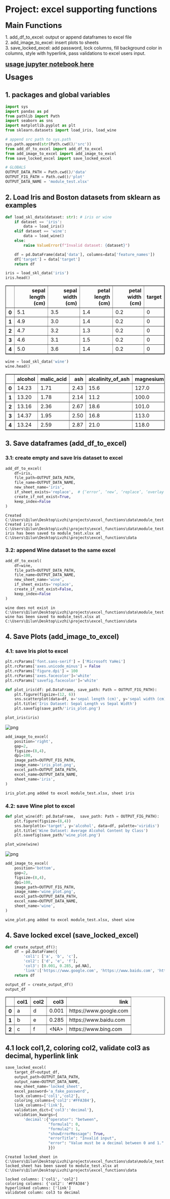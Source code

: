 # Project: excel supporting functions

<font size=5><b>Main Functions</b></font><br>
<div>
1. add_df_to_excel: output or append dataframes to excel file<br>
2. add_image_to_excel: insert plots to sheets<br>
3. save_locked_excel: add password, lock columns, fill background color in columns, style with hyperlink, 
pass validations to excel users input.<br>
</div>

[<span style="font-size: 20px;">**usage jupyter notebook here**</span>](excel_functions_showcase.ipynb)

<font size=5><b>Usages</b></font><br>
## 1. packages and global variables
```python
import sys
import pandas as pd
from pathlib import Path
import seaborn as sns
import matplotlib.pyplot as plt
from sklearn.datasets import load_iris, load_wine

# append src path to sys.path
sys.path.append(str(Path.cwd()/'src'))
from add_df_to_excel import add_df_to_excel
from add_image_to_excel import add_image_to_excel
from save_locked_excel import save_locked_excel
```

```python
# GLOBALS
OUTPUT_DATA_PATH = Path.cwd()/'data'
OUTPUT_FIG_PATH = Path.cwd()/'plot'
OUTPUT_DATA_NAME = 'module_test.xlsx'
```

## 2. Load Iris and Boston datasets from sklearn as examples


```python
def load_skl_data(dataset: str): # iris or wine
    if dataset == 'iris':
        data = load_iris()
    elif dataset == 'wine':
        data = load_wine()
    else:
        raise ValueError(f"Invalid dataset: {dataset}")

    df = pd.DataFrame(data['data'], columns=data['feature_names'])
    df['target'] = data['target']
    return df
```

```python
iris = load_skl_data('iris')
iris.head()
```

<div>
<style scoped>
    .dataframe tbody tr th:only-of-type {
        vertical-align: middle;
    }

    .dataframe tbody tr th {
        vertical-align: top;
    }

    .dataframe thead th {
        text-align: right;
    }
</style>
<table border="1" class="dataframe">
  <thead>
    <tr style="text-align: right;">
      <th></th>
      <th>sepal length (cm)</th>
      <th>sepal width (cm)</th>
      <th>petal length (cm)</th>
      <th>petal width (cm)</th>
      <th>target</th>
    </tr>
  </thead>
  <tbody>
    <tr>
      <th>0</th>
      <td>5.1</td>
      <td>3.5</td>
      <td>1.4</td>
      <td>0.2</td>
      <td>0</td>
    </tr>
    <tr>
      <th>1</th>
      <td>4.9</td>
      <td>3.0</td>
      <td>1.4</td>
      <td>0.2</td>
      <td>0</td>
    </tr>
    <tr>
      <th>2</th>
      <td>4.7</td>
      <td>3.2</td>
      <td>1.3</td>
      <td>0.2</td>
      <td>0</td>
    </tr>
    <tr>
      <th>3</th>
      <td>4.6</td>
      <td>3.1</td>
      <td>1.5</td>
      <td>0.2</td>
      <td>0</td>
    </tr>
    <tr>
      <th>4</th>
      <td>5.0</td>
      <td>3.6</td>
      <td>1.4</td>
      <td>0.2</td>
      <td>0</td>
    </tr>
  </tbody>
</table>
</div>




```python
wine = load_skl_data('wine')
wine.head()
```




<div>
<style scoped>
    .dataframe tbody tr th:only-of-type {
        vertical-align: middle;
    }

    .dataframe tbody tr th {
        vertical-align: top;
    }

    .dataframe thead th {
        text-align: right;
    }
</style>
<table border="1" class="dataframe">
  <thead>
    <tr style="text-align: right;">
      <th></th>
      <th>alcohol</th>
      <th>malic_acid</th>
      <th>ash</th>
      <th>alcalinity_of_ash</th>
      <th>magnesium</th>
      <th>total_phenols</th>
      <th>flavanoids</th>
      <th>nonflavanoid_phenols</th>
      <th>proanthocyanins</th>
      <th>color_intensity</th>
      <th>hue</th>
      <th>od280/od315_of_diluted_wines</th>
      <th>proline</th>
      <th>target</th>
    </tr>
  </thead>
  <tbody>
    <tr>
      <th>0</th>
      <td>14.23</td>
      <td>1.71</td>
      <td>2.43</td>
      <td>15.6</td>
      <td>127.0</td>
      <td>2.80</td>
      <td>3.06</td>
      <td>0.28</td>
      <td>2.29</td>
      <td>5.64</td>
      <td>1.04</td>
      <td>3.92</td>
      <td>1065.0</td>
      <td>0</td>
    </tr>
    <tr>
      <th>1</th>
      <td>13.20</td>
      <td>1.78</td>
      <td>2.14</td>
      <td>11.2</td>
      <td>100.0</td>
      <td>2.65</td>
      <td>2.76</td>
      <td>0.26</td>
      <td>1.28</td>
      <td>4.38</td>
      <td>1.05</td>
      <td>3.40</td>
      <td>1050.0</td>
      <td>0</td>
    </tr>
    <tr>
      <th>2</th>
      <td>13.16</td>
      <td>2.36</td>
      <td>2.67</td>
      <td>18.6</td>
      <td>101.0</td>
      <td>2.80</td>
      <td>3.24</td>
      <td>0.30</td>
      <td>2.81</td>
      <td>5.68</td>
      <td>1.03</td>
      <td>3.17</td>
      <td>1185.0</td>
      <td>0</td>
    </tr>
    <tr>
      <th>3</th>
      <td>14.37</td>
      <td>1.95</td>
      <td>2.50</td>
      <td>16.8</td>
      <td>113.0</td>
      <td>3.85</td>
      <td>3.49</td>
      <td>0.24</td>
      <td>2.18</td>
      <td>7.80</td>
      <td>0.86</td>
      <td>3.45</td>
      <td>1480.0</td>
      <td>0</td>
    </tr>
    <tr>
      <th>4</th>
      <td>13.24</td>
      <td>2.59</td>
      <td>2.87</td>
      <td>21.0</td>
      <td>118.0</td>
      <td>2.80</td>
      <td>2.69</td>
      <td>0.39</td>
      <td>1.82</td>
      <td>4.32</td>
      <td>1.04</td>
      <td>2.93</td>
      <td>735.0</td>
      <td>0</td>
    </tr>
  </tbody>
</table>
</div>


## 3. Save dataframes (add_df_to_excel)

### 3.1: create empty and save Iris dataset to excel

```python
add_df_to_excel(
    df=iris,
    file_path=OUTPUT_DATA_PATH,
    file_name=OUTPUT_DATA_NAME,
    new_sheet_name='iris',
    if_sheet_exists='replace',  # {‘error’, ‘new’, ‘replace’, ‘overlay’}
    create_if_not_exist=True,
    keep_index=False
)
```

    Created C:\Users\Qilun\Desktop\Lvzhi\projects\excel_functions\data\module_test.xlsx
    Created iris in C:\Users\Qilun\Desktop\Lvzhi\projects\excel_functions\data\module_test.xlsx
    iris has been saved to module_test.xlsx at C:\Users\Qilun\Desktop\Lvzhi\projects\excel_functions\data

### 3.2: append Wine dataset to the same excel


```python
add_df_to_excel(
    df=wine,
    file_path=OUTPUT_DATA_PATH,
    file_name=OUTPUT_DATA_NAME,
    new_sheet_name='wine',
    if_sheet_exists='replace',
    create_if_not_exist=False,
    keep_index=False
)
```

    wine does not exist in C:\Users\Qilun\Desktop\Lvzhi\projects\excel_functions\data\module_test.xlsx
    wine has been saved to module_test.xlsx at C:\Users\Qilun\Desktop\Lvzhi\projects\excel_functions\data

## 4. Save Plots (add_image_to_excel)

### 4.1: save Iris plot to excel

```python
plt.rcParams['font.sans-serif'] = ['Microsoft YaHei']
plt.rcParams['axes.unicode_minus'] = False
plt.rcParams['figure.dpi'] = 100
plt.rcParams['axes.facecolor']='white'
plt.rcParams['savefig.facecolor']='white'
```


```python
def plot_iris(df: pd.DataFrame, save_path: Path = OUTPUT_FIG_PATH):
    plt.figure(figsize=(12, 6))
    sns.scatterplot(data=df, x='sepal length (cm)', y='sepal width (cm)', hue='target', palette='viridis')
    plt.title('Iris Dataset: Sepal Length vs Sepal Width')
    plt.savefig(save_path/'iris_plot.png')
```

```python
plot_iris(iris)
```

![png](plot/iris_plot.png)

```python
add_image_to_excel(
    position='right',
    gap=2,
    figsize=(8,4),
    dpi=100,
    image_path=OUTPUT_FIG_PATH,
    image_name='iris_plot.png',
    excel_path=OUTPUT_DATA_PATH,
    excel_name=OUTPUT_DATA_NAME,
    sheet_name='iris',
)
```
    iris_plot.png added to excel module_test.xlsx, sheet iris

### 4.2: save Wine plot to excel
```python
def plot_wine(df: pd.DataFrame,  save_path: Path = OUTPUT_FIG_PATH):
    plt.figure(figsize=(8,4))
    sns.barplot(x='target', y='alcohol', data=df, palette='viridis')
    plt.title('Wine Dataset: Average Alcohol Content by Class')
    plt.savefig(save_path/'wine_plot.png')
```

```python
plot_wine(wine)
```

![png](plot/wine_plot.png)

```python
add_image_to_excel(
    position='bottom',
    gap=2,
    figsize=(8,4),
    dpi=100,
    image_path=OUTPUT_FIG_PATH,
    image_name='wine_plot.png',
    excel_path=OUTPUT_DATA_PATH,
    excel_name=OUTPUT_DATA_NAME,
    sheet_name='wine',
)
```


    wine_plot.png added to excel module_test.xlsx, sheet wine

## 4. Save locked excel (save_locked_excel)


```python
def create_output_df():
    df = pd.DataFrame({
        'col1': ['a', 'b', 'c'],
        'col2': ['d', 'e', 'f'],
        'col3': [0.001, 0.285, pd.NA],
        'link':['https://www.google.com', 'https://www.baidu.com', 'https://www.bing.com']})
    return df
```


```python
output_df = create_output_df()
output_df
```




<div>
<style scoped>
    .dataframe tbody tr th:only-of-type {
        vertical-align: middle;
    }

    .dataframe tbody tr th {
        vertical-align: top;
    }

    .dataframe thead th {
        text-align: right;
    }
</style>
<table border="1" class="dataframe">
  <thead>
    <tr style="text-align: right;">
      <th></th>
      <th>col1</th>
      <th>col2</th>
      <th>col3</th>
      <th>link</th>
    </tr>
  </thead>
  <tbody>
    <tr>
      <th>0</th>
      <td>a</td>
      <td>d</td>
      <td>0.001</td>
      <td>https://www.google.com</td>
    </tr>
    <tr>
      <th>1</th>
      <td>b</td>
      <td>e</td>
      <td>0.285</td>
      <td>https://www.baidu.com</td>
    </tr>
    <tr>
      <th>2</th>
      <td>c</td>
      <td>f</td>
      <td>&lt;NA&gt;</td>
      <td>https://www.bing.com</td>
    </tr>
  </tbody>
</table>
</div>



## 4.1 lock col1,2, coloring col2, validate col3 as decimal, hyperlink link


```python
save_locked_excel(
    target_df=output_df,
    output_path=OUTPUT_DATA_PATH,
    output_name=OUTPUT_DATA_NAME,
    new_sheet_name='locked_sheet',
    excel_password='a_fake_password',
    lock_columns=['col1','col2'],
    coloring_columns={'col2':'#FFA384'},
    link_columns=['link'],
    validation_dict={'col3':'decimal'},
    validation_kwargs={
        'decimal':{"operator": "between",
                   "formula1": 0,
                   "formula2": 1,
                   "showErrorMessage": True,
                   "errorTitle": "Invalid input",
                   "error": "Value must be a decimal between 0 and 1."
                   }})
```

    Created locked_sheet in C:\Users\Qilun\Desktop\Lvzhi\projects\excel_functions\data\module_test.xlsx
    locked_sheet has been saved to module_test.xlsx at C:\Users\Qilun\Desktop\Lvzhi\projects\excel_functions\data
    
    locked columns: ['col1', 'col2']
    coloring columns: {'col2': '#FFA384'}
    hyperlinked columns: ['link']
    validated column: col3 to decimal
